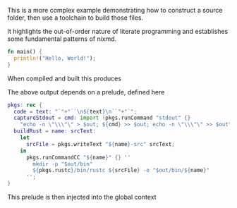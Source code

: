 This is a more complex example demonstrating how to construct a source folder, then use a toolchain to build those files.

It highlights the out-of-order nature of literate programming and establishes some fundamental patterns of nixmd.

```rust
fn main() {
  println!("Hello, World!");
}
```
<let demoRust='buildRust "hello" prev.rust' />

When compiled and built this produces

<io println='code (captureStdout "${final.demoRust}/bin/hello")' />

The above output depends on a prelude, defined here

```nix
pkgs: rec {
  code = text: "`"+"``\n${text}\n``"+"`";
  captureStdout = cmd: import (pkgs.runCommand "stdout" {}
    "echo -n \"\\\"\" > $out; ${cmd} >> $out; echo -n \"\\\"\" >> $out");
  buildRust = name: srcText:
    let
      srcFile = pkgs.writeText "${name}-src" srcText;
    in
      pkgs.runCommandCC "${name}" {} ''
        mkdir -p "$out/bin"
        ${pkgs.rustc}/bin/rustc ${srcFile} -o "$out/bin/${name}"
      '';
}
```

This prelude is then injected into the global context

<with
  pkgs='import <nixpkgs> {}'
  prelude='import (pkgs.writeText "helloRustPrelude" prev.nix) pkgs'
  captureStdout='prelude.captureStdout'
  buildRust='prelude.buildRust'
  code='prelude.code'
/>
